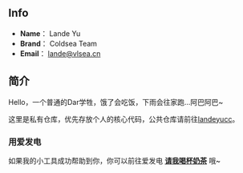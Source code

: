 ## Info
- **Name**： Lande Yu
- **Brand**： Coldsea Team
- **Email**： [lande@vlsea.cn](mailto:lande@vlsea.cn)

## 简介
Hello，一个普通的Dar学牲，饿了会吃饭，下雨会往家跑...阿巴阿巴~

这里是私有仓库，优先存放个人的核心代码，公共仓库请前往[landeyucc](https://github.com/landeyucc)。

### 用爱发电

如果我的小工具成功帮助到你，你可以前往爱发电 **[请我喝杯奶茶](https://afdian.tv/a/lande)** 哦~
